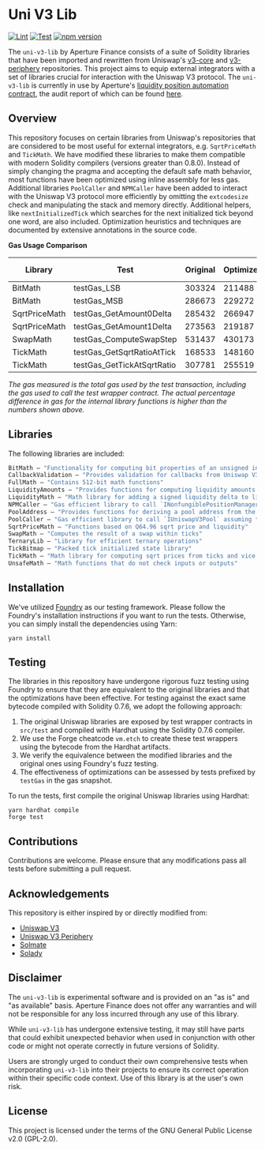 # Uni V3 Lib

[![Lint](https://github.com/Aperture-Finance/uni-v3-lib/actions/workflows/lint.yml/badge.svg)](https://github.com/Aperture-Finance/uni-v3-lib/actions/workflows/lint.yml)
[![Test](https://github.com/Aperture-Finance/uni-v3-lib/actions/workflows/test.yml/badge.svg)](https://github.com/Aperture-Finance/uni-v3-lib/actions/workflows/test.yml)
[![npm version](https://img.shields.io/npm/v/@aperture_finance/uni-v3-lib/latest.svg)](https://www.npmjs.com/package/@aperture_finance/uni-v3-lib/v/latest)

The `uni-v3-lib` by Aperture Finance consists of a suite of Solidity libraries that have been imported and rewritten
from Uniswap's [v3-core](https://github.com/Uniswap/v3-core) and [v3-periphery](https://github.com/Uniswap/v3-periphery)
repositories. This project aims to equip external integrators with a set of libraries crucial for interaction with the
Uniswap V3 protocol. The `uni-v3-lib` is currently in use by
Aperture's [liquidity position automation contract](https://github.com/Aperture-Finance/core-contracts), the audit
report of which can be
found [here](https://github.com/NaryaAI/publications/blob/1468e568712d5e2aa9b0ecde0a16d3f9f1d715ef/Aperture%20UniV3Automan%20Report.pdf).

## Overview

This repository focuses on certain libraries from Uniswap's repositories that are considered to be most useful for
external integrators, e.g. `SqrtPriceMath` and `TickMath`. We have modified these libraries to make them compatible with
modern Solidity compilers (versions greater than 0.8.0). Instead of simply changing the pragma and accepting the default
safe math behavior, most functions have been optimized using inline assembly for less gas. Additional
libraries `PoolCaller` and `NPMCaller` have been added to interact with the Uniswap V3 protocol more efficiently by
omitting the `extcodesize` check and manipulating the stack and memory directly. Additional helpers,
like `nextInitializedTick` which searches for the next initialized tick beyond one word, are also included. Optimization
heuristics and techniques are documented by extensive annotations in the source code.

**Gas Usage Comparison**

| Library       | Test                       | Original | Optimized | Gas Efficiency |
|---------------|----------------------------|----------|-----------|----------------|
| BitMath       | testGas_LSB                | 303324   | 211488    | 30.26%         |
| BitMath       | testGas_MSB                | 286673   | 229272    | 20.00%         |
| SqrtPriceMath | testGas_GetAmount0Delta    | 285432   | 266947    | 6.47%          |
| SqrtPriceMath | testGas_GetAmount1Delta    | 273563   | 219187    | 19.88%         |
| SwapMath      | testGas_ComputeSwapStep    | 531437   | 430173    | 19.03%         |
| TickMath      | testGas_GetSqrtRatioAtTick | 168533   | 148160    | 12.09%         |
| TickMath      | testGas_GetTickAtSqrtRatio | 307781   | 255519    | 16.98%         |

*The gas measured is the total gas used by the test transaction, including the gas used to call the test wrapper
contract. The actual percentage difference in gas for the internal library functions is higher than the numbers shown
above.*

## Libraries

The following libraries are included:

```ml
BitMath — "Functionality for computing bit properties of an unsigned integer"
CallbackValidation — "Provides validation for callbacks from Uniswap V3 Pools"
FullMath — "Contains 512-bit math functions"
LiquidityAmounts — "Provides functions for computing liquidity amounts from token amounts and prices"
LiquidityMath — "Math library for adding a signed liquidity delta to liquidity"
NPMCaller — "Gas efficient library to call `INonfungiblePositionManager` assuming it exists"
PoolAddress — "Provides functions for deriving a pool address from the factory, tokens, and the fee"
PoolCaller — "Gas efficient library to call `IUniswapV3Pool` assuming the pool exists"
SqrtPriceMath — "Functions based on Q64.96 sqrt price and liquidity"
SwapMath — "Computes the result of a swap within ticks"
TernaryLib — "Library for efficient ternary operations"
TickBitmap — "Packed tick initialized state library"
TickMath — "Math library for computing sqrt prices from ticks and vice versa"
UnsafeMath — "Math functions that do not check inputs or outputs"
```

## Installation

We've utilized [Foundry](https://github.com/foundry-rs/foundry) as our testing framework. Please follow the Foundry's
installation instructions if you want to run the tests. Otherwise, you can simply install the dependencies using Yarn:

```shell
yarn install
```

## Testing

The libraries in this repository have undergone rigorous fuzz testing using Foundry to ensure that they are equivalent
to the original libraries and that the optimizations have been effective. For testing against the exact same bytecode
compiled with Solidity 0.7.6, we adopt the following approach:

1. The original Uniswap libraries are exposed by test wrapper contracts in `src/test` and compiled with Hardhat using
   the Solidity 0.7.6 compiler.
2. We use the Forge cheatcode `vm.etch` to create these test wrappers using the bytecode from the Hardhat artifacts.
3. We verify the equivalence between the modified libraries and the original ones using Foundry's fuzz testing.
4. The effectiveness of optimizations can be assessed by tests prefixed by `testGas` in the gas snapshot.

To run the tests, first compile the original Uniswap libraries using Hardhat:

```shell
yarn hardhat compile
forge test
```

## Contributions

Contributions are welcome. Please ensure that any modifications pass all tests before submitting a pull request.

## Acknowledgements

This repository is either inspired by or directly modified from:

- [Uniswap V3](https://github.com/Uniswap/v3-core)
- [Uniswap V3 Periphery](https://github.com/Uniswap/v3-periphery)
- [Solmate](https://github.com/transmissions11/solmate)
- [Solady](https://github.com/Vectorized/solady)

## Disclaimer

The `uni-v3-lib` is experimental software and is provided on an "as is" and "as available" basis. Aperture Finance does
not offer any warranties and will not be responsible for any loss incurred through any use of this library.

While `uni-v3-lib` has undergone extensive testing, it may still have parts that could exhibit unexpected behavior when
used in conjunction with other code or might not operate correctly in future versions of Solidity.

Users are strongly urged to conduct their own comprehensive tests when incorporating `uni-v3-lib` into their projects to
ensure its correct operation within their specific code context. Use of this library is at the user's own risk.

## License

This project is licensed under the terms of the GNU General Public License v2.0 (GPL-2.0).
